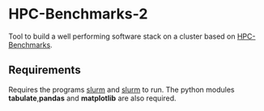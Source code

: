 # HPC-Benchmarks-2
Tool to build a well performing software stack on a cluster based on [HPC-Benchmarks](https://github.com/Azera5/HPC-Benchmarks/tree/main).

## Requirements
Requires the programs [slurm](https://slurm.schedmd.com/) and [slurm](https://spack.readthedocs.io/en/latest/index.html) to run.
The python modules **tabulate**,**pandas** and **matplotlib** are also required.
